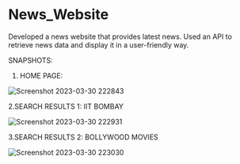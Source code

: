 # News_Website
Developed a news website that provides latest news. Used an API to retrieve news data and display it in a user-friendly way.

SNAPSHOTS:




1. HOME PAGE:

![Screenshot 2023-03-30 222843](https://user-images.githubusercontent.com/89007463/228915966-a568f5b4-bc74-4410-929e-0b9ea92fc74f.jpg)





2.SEARCH RESULTS 1: IIT BOMBAY

![Screenshot 2023-03-30 222931](https://user-images.githubusercontent.com/89007463/228915980-94772f7e-5d5f-4a99-ba59-5fa9c3977131.jpg)





3.SEARCH RESULTS 2: BOLLYWOOD MOVIES

![Screenshot 2023-03-30 223030](https://user-images.githubusercontent.com/89007463/228915996-202d5790-15d8-430d-8861-4c19a34f74e0.jpg)



